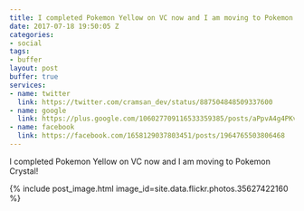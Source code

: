 ```yaml
---
title: I completed Pokemon Yellow on VC now and I am moving to Pokemon Crystal!
date: 2017-07-18 19:50:05 Z
categories:
- social
tags:
- buffer
layout: post
buffer: true
services:
- name: twitter
  link: https://twitter.com/cramsan_dev/status/887504848509337600
- name: google
  link: https://plus.google.com/106027709116533359385/posts/aPpvA4g4PKv
- name: facebook
  link: https://facebook.com/1658129037803451/posts/1964765503806468
---
```


I completed Pokemon Yellow on VC now and I am moving to Pokemon Crystal!

{% include post_image.html image_id=site.data.flickr.photos.35627422160 %}
